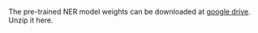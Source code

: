 The pre-trained NER model weights can be downloaded at [google drive](https://drive.google.com/open?id=1qQkjxTbxgbXzmr5hbTDLVPrBws8e0EZX). Unzip it here.
